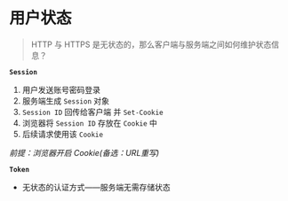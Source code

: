 # 用户状态

> HTTP 与 HTTPS 是无状态的，那么客户端与服务端之间如何维护状态信息？

**`Session`** 

1. 用户发送账号密码登录
2. 服务端生成 `Session` 对象
3. `Session ID` 回传给客户端 并 `Set-Cookie`
4. 浏览器将 `Session ID` 存放在 `Cookie` 中
5. 后续请求使用该 `Cookie`

*前提：浏览器开启 Cookie(备选：URL重写)*

**`Token`**

- 无状态的认证方式——服务端无需存储状态

